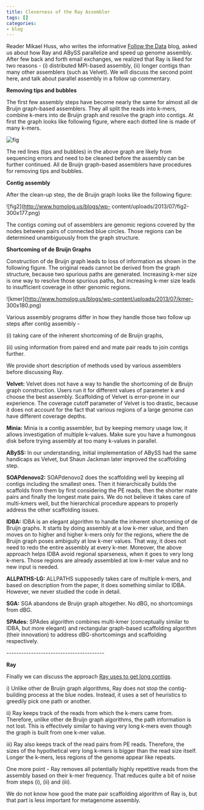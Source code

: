 ```yaml
---
title: Cleverness of the Ray Assembler
tags: []
categories:
- blog
---
```

Reader Mikael Huss, who writes the informative [Follow the
Data](http://followthedata.wordpress.com/) blog, asked us about how Ray and
ABySS parallelize and speed up genome assembly. After few back and forth email
exchanges, we realized that Ray is liked for two reasons - (i) distributed
MPI-based assembly, (ii) longer contigs than many other assemblers (such as
Velvet). We will discuss the second point here, and talk about parallel
assembly in a follow up commentary.
<!--more-->

**Removing tips and bubbles**

The first few assembly steps have become nearly the same for almost all de
Bruijn graph-based assemblers. They all split the reads into k-mers, combine
k-mers into de Bruijn graph and resolve the graph into contigs. At first the
graph looks like following figure, where each dotted line is made of many
k-mers.

![fig](http://www.homolog.us/blogs/wp-content/uploads/2013/07/fig-300x190.png)

The red lines (tips and bubbles) in the above graph are likely from sequencing
errors and need to be cleaned before the assembly can be further continued.
All de Bruijn graph-based assemblers have procedures for removing tips and
bubbles.

**Contig assembly**

After the clean-up step, the de Bruijn graph looks like the following figure:

![fig2](http://www.homolog.us/blogs/wp-
content/uploads/2013/07/fig2-300x177.png)

The contigs coming out of assemblers are genomic regions covered by the nodes
between pairs of connected blue circles. Those regions can be determined
unambiguously from the graph structure.

**Shortcoming of de Bruijn Graphs**

Construction of de Bruijn graph leads to loss of information as shown in the
following figure. The original reads cannot be derived from the graph
structure, because two spurious paths are generated. Increasing k-mer size is
one way to resolve those spurious paths, but increasing k-mer size leads to
insufficient coverage in other genomic regions.

![kmer](http://www.homolog.us/blogs/wp-content/uploads/2013/07/kmer-
300x180.png)

Various assembly programs differ in how they handle those two follow up steps
after contig assembly -

(i) taking care of the inherent shortcoming of de Bruijn graphs,

(ii) using information from paired end and mate pair reads to join contigs
further.

We provide short description of methods used by various assemblers before
discussing Ray.

**Velvet:** Velvet does not have a way to handle the shortcoming of de Bruijn graph construction. Users run it for different values of parameter k and choose the best assembly. Scaffolding of Velvet is error-prone in our experience. The coverage cutoff parameter of Velvet is too drastic, because it does not account for the fact that various regions of a large genome can have different coverage depths. 

**Minia:** Minia is a contig assembler, but by keeping memory usage low, it allows investigation of multiple k-values. Make sure you have a humongous disk before trying assembly at too many k-values in parallel. 

**ABySS:** In our understanding, initial implementation of ABySS had the same handicaps as Velvet, but Shaun Jackman later improved the scaffolding step. 

**SOAPdenovo2:** SOAPdenovo2 does the scaffolding well by keeping all contigs including the smallest ones. Then it hierarchically builds the scaffolds from them by first considering the PE reads, then the shorter mate pairs and finally the longest mate pairs. We do not believe it takes care of multi-kmers well, but the hierarchical procedure appears to properly address the other scaffolding issues. 

**IDBA:** IDBA is an elegant algorithm to handle the inherent shortcoming of de Bruijn graphs. It starts by doing assembly at a low k-mer value, and then moves on to higher and higher k-mers only for the regions, where the de Bruijn graph poses ambiguity at low k-mer values. That way, it does not need to redo the entire assembly at every k-mer. Moreover, the above approach helps IDBA avoid regional sparseness, when it goes to very long k-mers. Those regions are already assembled at low k-mer value and no new input is needed. 

**ALLPATHS-LG:** ALLPATHS supposedly takes care of multiple k-mers, and based on description from the paper, it does something similar to IDBA. However, we never studied the code in detail. 

**SGA:** SGA abandons de Bruijn graph altogether. No dBG, no shortcomings from dBG. 

**SPAdes:** SPAdes algorithm combines multi-kmer (conceptually similar to IDBA, but more elegant) and rectangular graph-based scaffolding algorithm (their innovation) to address dBG-shortcomings and scaffolding respectively. 

\----------------------------------------

**Ray**

Finally we can discuss the approach [Ray uses to get long
contigs](http://www.ncbi.nlm.nih.gov/pmc/articles/PMC3119603/).

i) Unlike other de Bruijn graph algorithms, Ray does not stop the contig-
building process at the blue nodes. Instead, it uses a set of heuristics to
greedily pick one path or another.

ii) Ray keeps track of the reads from which the k-mers came from. Therefore,
unlike other de Bruijn graph algorithms, the path information is not lost.
This is effectively similar to having very long k-mers even though the graph
is built from one k-mer value.

iii) Ray also keeps track of the read pairs from PE reads. Therefore, the
sizes of the hypothetical very long k-mers is bigger than the read size
itself. Longer the k-mers, less regions of the genome appear like repeats.

One more point - Ray removes all potentially highly repetitive reads from the
assembly based on their k-mer frequency. That reduces quite a bit of noise
from steps (i), (ii) and (iii).

We do not know how good the mate pair scaffolding algorithm of Ray is, but
that part is less important for metagenome assembly.

